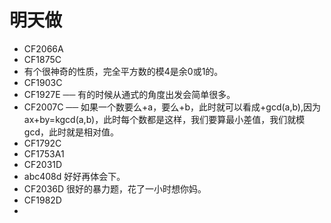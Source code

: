 # 明天做
- CF2066A
- CF1875C
- 有个很神奇的性质，完全平方数的模4是余0或1的。 
- CF1903C
- CF1927E ── 有的时候从通式的角度出发会简单很多。
- CF2007C ── 如果一个数要么+a，要么+b，此时就可以看成+gcd(a,b),因为 ax+by=kgcd(a,b)，此时每个数都是这样，我们要算最小差值，我们就模gcd，此时就是相对值。
- CF1792C
- CF1753A1
- CF2031D
- abc408d 好好再体会下。
- CF2036D 很好的暴力题，花了一小时想你妈。
- CF1982D
- 

